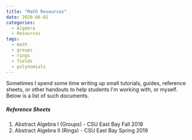 ```yaml
---
title: "Math Resources"
date: 2020-06-02
categories:
  - Algebra
  - Resources
tags:
  - math
  - groups
  - rings
  - fields
  - polynomials
---
```


Sometimes I spend some time writing up small tutorials, guides, reference sheets, or other handouts to help students I'm working with, or myself. Below is a list of such documents.

##### Reference Sheets

1. Abstract Algebra I (Groups) - CSU East Bay Fall 2018
    <object data="{{ site.url }}{{ site.baseurl }}/assets/pdfs/Algebra_I_Reference_Sheet.pdf" width="1500" height="1000" type="application/pdf"></object>
2. Abstract Algebra II (Rings) - CSU East Bay Spring 2019
    <object data="{{ site.url }}{{ site.baseurl }}/assets/pdfs/Algebra_II_Reference_Sheet.pdf" width="1500" height="1000" type="application/pdf"></object>
